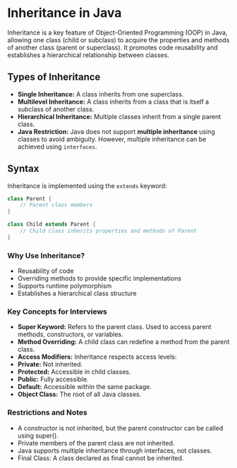 # Inheritance in Java

Inheritance is a key feature of Object-Oriented Programming (OOP) in Java, allowing one class (child or subclass) to acquire the properties and methods of another class (parent or superclass). It promotes code reusability and establishes a hierarchical relationship between classes.

## Types of Inheritance

- **Single Inheritance:** A class inherits from one superclass.
- **Multilevel Inheritance:** A class inherits from a class that is itself a subclass of another class.
- **Hierarchical Inheritance:** Multiple classes inherit from a single parent class.
- **Java Restriction:** Java does not support **multiple inheritance** using classes to avoid ambiguity. However, multiple inheritance can be achieved using `interfaces`.

## Syntax

Inheritance is implemented using the `extends` keyword:

```java
class Parent {
    // Parent class members
}

class Child extends Parent {
    // Child class inherits properties and methods of Parent
}

```
### Why Use Inheritance?
- Reusability of code
- Overriding methods to provide specific implementations
- Supports runtime polymorphism
- Establishes a hierarchical class structure

### Key Concepts for Interviews
- **Super Keyword:** Refers to the parent class. Used to access parent methods, constructors, or variables.
- **Method Overriding:** A child class can redefine a method from the parent class.
- **Access Modifiers:** Inheritance respects access levels:
- **Private:** Not inherited.
- **Protected:** Accessible in child classes.
- **Public:** Fully accessible.
- **Default:** Accessible within the same package.
- **Object Class:** The root of all Java classes.

### Restrictions and Notes
- A constructor is not inherited, but the parent constructor can be called using super().
- Private members of the parent class are not inherited.
- Java supports multiple inheritance through interfaces, not classes.
- Final Class: A class declared as final cannot be inherited.
